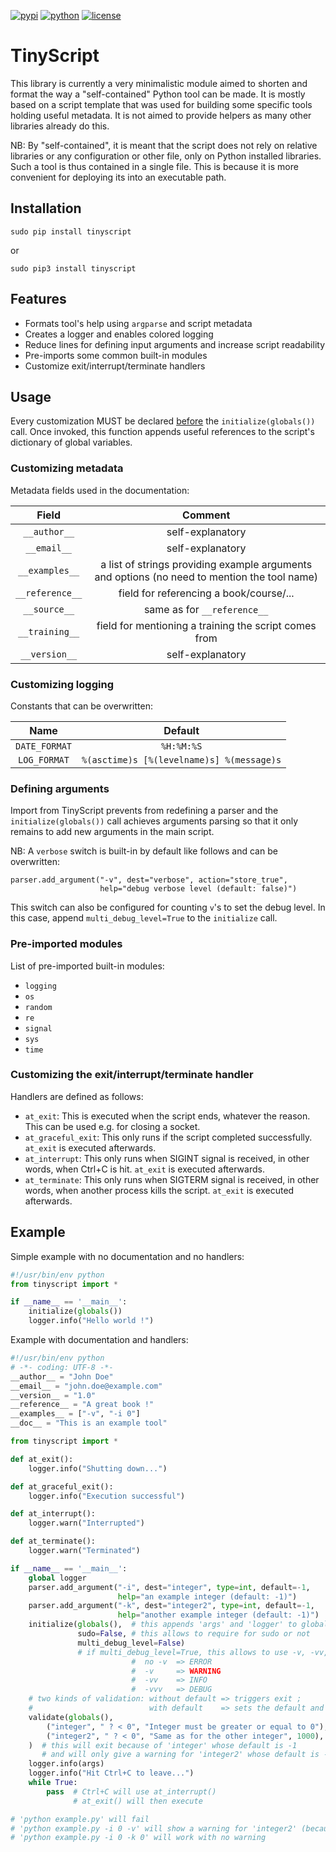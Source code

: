 [![pypi](https://img.shields.io/pypi/v/tinyscript.svg)](https://pypi.python.org/pypi/tinyscript/)
[![python](https://img.shields.io/pypi/pyversions/tinyscript.svg)](https://pypi.python.org/pypi/tinyscript/)
[![license](https://img.shields.io/pypi/l/tinyscript.svg)](https://pypi.python.org/pypi/tinyscript/)

# TinyScript

This library is currently a very minimalistic module aimed to shorten and format the way a "self-contained" Python tool can be made. It is mostly based on a script template that was used for building some specific tools holding useful metadata. It is not aimed to provide helpers as many other libraries already do this.

NB: By "self-contained", it is meant that the script does not rely on relative libraries or any configuration or other file, only on Python installed libraries. Such a tool is thus contained in a single file. This is because it is more convenient for deploying its into an executable path.

## Installation

```
sudo pip install tinyscript
```

or

```
sudo pip3 install tinyscript
```


## Features

- Formats tool's help using ```argparse``` and script metadata
- Creates a logger and enables colored logging
- Reduce lines for defining input arguments and increase script readability
- Pre-imports some common built-in modules
- Customize exit/interrupt/terminate handlers


## Usage

Every customization MUST be declared <u>before</u> the ```initialize(globals())``` call. Once invoked, this function appends useful references to the script's dictionary of global variables.

### Customizing metadata

Metadata fields used in the documentation:

**Field** | **Comment**
:---: | :---:
```__author__``` | self-explanatory
```__email__``` | self-explanatory
```__examples__``` | a list of strings providing example arguments and options (no need to mention the tool name)
```__reference__``` | field for referencing a book/course/...
```__source__``` | same as for ```__reference__```
```__training__``` | field for mentioning a training the script comes from
```__version__``` | self-explanatory


### Customizing logging

Constants that can be overwritten:

**Name** | **Default**
:---: | :---:
```DATE_FORMAT``` | ```%H:%M:%S```
```LOG_FORMAT``` | ```%(asctime)s [%(levelname)s] %(message)s```


### Defining arguments

Import from TinyScript prevents from redefining a parser and the ```initialize(globals())``` call achieves arguments parsing so that it only remains to add new arguments in the main script.

NB: A ```verbose``` switch is built-in by default like follows and can be overwritten:

```
parser.add_argument("-v", dest="verbose", action="store_true",
                    help="debug verbose level (default: false)")
```

This switch can also be configured for counting `v`'s to set the debug level. In this case, append `multi_debug_level=True` to the `initialize` call.


### Pre-imported modules

List of pre-imported built-in modules:
- ```logging```
- ```os```
- ```random```
- ```re```
- ```signal```
- ```sys```
- ```time```


### Customizing the exit/interrupt/terminate handler

Handlers are defined as follows:

- `at_exit`: This is executed when the script ends, whatever the reason. This can be used e.g. for closing a socket.
- `at_graceful_exit`: This only runs if the script completed successfully. `at_exit` is executed afterwards.
- `at_interrupt`: This only runs when SIGINT signal is received, in other words, when Ctrl+C is hit. `at_exit` is executed afterwards.
- `at_terminate`: This only runs when SIGTERM signal is received, in other words, when another process kills the script. `at_exit` is executed afterwards.


## Example

Simple example with no documentation and no handlers:

```py
#!/usr/bin/env python
from tinyscript import *

if __name__ == '__main__':
    initialize(globals())
    logger.info("Hello world !")
```

Example with documentation and handlers:

```py
#!/usr/bin/env python
# -*- coding: UTF-8 -*-
__author__ = "John Doe"
__email__ = "john.doe@example.com"
__version__ = "1.0"
__reference__ = "A great book !"
__examples__ = ["-v", "-i 0"]
__doc__ = "This is an example tool"

from tinyscript import *

def at_exit():
    logger.info("Shutting down...")

def at_graceful_exit():
    logger.info("Execution successful")

def at_interrupt():
    logger.warn("Interrupted")

def at_terminate():
    logger.warn("Terminated")

if __name__ == '__main__':
    global logger
    parser.add_argument("-i", dest="integer", type=int, default=-1,
                        help="an example integer (default: -1)")
    parser.add_argument("-k", dest="integer2", type=int, default=-1,
                        help="another example integer (default: -1)")
    initialize(globals(),  # this appends 'args' and 'logger' to globals
               sudo=False, # this allows to require for sudo or not
               multi_debug_level=False) 
               # if multi_debug_level=True, this allows to use -v, -vv, -vvv
                           #  no -v  => ERROR
                           #  -v     => WARNING
                           #  -vv    => INFO
                           #  -vvv   => DEBUG
    # two kinds of validation: without default => triggers exit ;
    #                          with default    => sets the default and continues
    validate(globals(),
        ("integer", " ? < 0", "Integer must be greater or equal to 0"),
        ("integer2", " ? < 0", "Same as for the other integer", 1000),
    )  # this will exit because of 'integer' whose default is -1
       # and will only give a warning for 'integer2' whose default is -1
    logger.info(args)
    logger.info("Hit Ctrl+C to leave...")
    while True:
        pass  # Ctrl+C will use at_interrupt()
              # at_exit() will then execute

# 'python example.py' will fail
# 'python example.py -i 0 -v' will show a warning for 'integer2' (because of -v)
# 'python example.py -i 0 -k 0' will work with no warning
```
